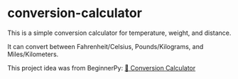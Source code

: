 # conversion-calculator
This is a simple conversion calculator for temperature, weight, and distance.

It can convert between Fahrenheit/Celsius, Pounds/Kilograms, and Miles/Kilometers.

This project idea was from BeginnerPy: [:abacus: Conversion Calculator](https://github.com/beginnerpy-com/project-ideas/blob/main/projects/conversion-calculator.md)
